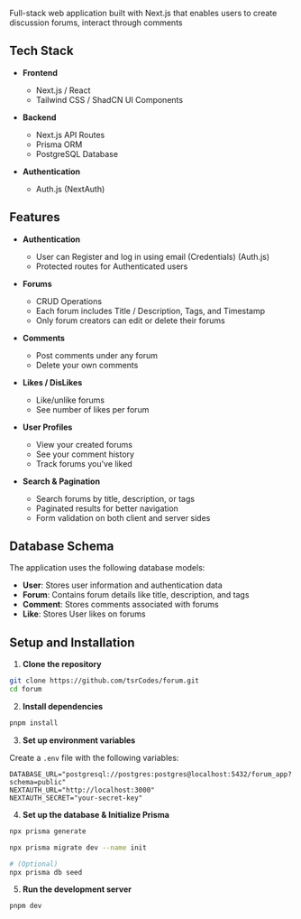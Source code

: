 Full-stack web application built with Next.js that enables users to create discussion forums, interact through comments

## Tech Stack

- **Frontend**
  - Next.js / React
  - Tailwind CSS / ShadCN UI Components

- **Backend**
  - Next.js API Routes
  - Prisma ORM
  - PostgreSQL Database

- **Authentication**
  - Auth.js (NextAuth)

## Features

- **Authentication**
  - User can Register and log in using email (Credentials) (Auth.js)
  - Protected routes for Authenticated users

- **Forums**
  - CRUD Operations
  - Each forum includes Title / Description, Tags, and Timestamp
  - Only forum creators can edit or delete their forums

- **Comments**
  - Post comments under any forum
  - Delete your own comments

- **Likes / DisLikes**
  - Like/unlike forums
  - See number of likes per forum

- **User Profiles**
  - View your created forums
  - See your comment history
  - Track forums you've liked

- **Search & Pagination**
  - Search forums by title, description, or tags
  - Paginated results for better navigation
  - Form validation on both client and server sides


## Database Schema

The application uses the following database models:

- **User**: Stores user information and authentication data
- **Forum**: Contains forum details like title, description, and tags
- **Comment**: Stores comments associated with forums
- **Like**: Stores User likes on forums

## Setup and Installation

1. **Clone the repository**

```bash
git clone https://github.com/tsrCodes/forum.git
cd forum
```

2. **Install dependencies**

```bash
pnpm install
```

3. **Set up environment variables**

Create a `.env` file with the following variables:

```
DATABASE_URL="postgresql://postgres:postgres@localhost:5432/forum_app?schema=public"
NEXTAUTH_URL="http://localhost:3000"
NEXTAUTH_SECRET="your-secret-key"
```

4. **Set up the database & Initialize Prisma**

```bash
npx prisma generate

npx prisma migrate dev --name init

# (Optional)
npx prisma db seed
```

5. **Run the development server**

```bash
pnpm dev
```